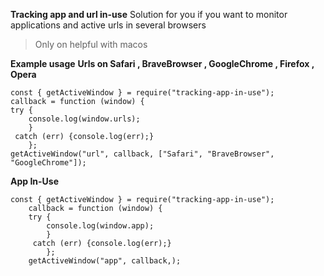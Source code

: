 **Tracking app and url in-use**
 Solution for you if you want to monitor applications and active urls in several browsers
 

> Only on helpful  with macos

 **Example usage**
**Urls  on  Safari , BraveBrowser ,  GoogleChrome , Firefox , Opera**

    const { getActiveWindow } = require("tracking-app-in-use");
    callback = function (window) {
    try {
	    console.log(window.urls);
	    }
	 catch (err) {console.log(err);}
        };
    getActiveWindow("url", callback, ["Safari", "BraveBrowser", "GoogleChrome"]);

**App In-Use**

    const { getActiveWindow } = require("tracking-app-in-use");
        callback = function (window) {
        try {
    	    console.log(window.app);
    	    }
    	 catch (err) {console.log(err);}
            };
        getActiveWindow("app", callback,);
